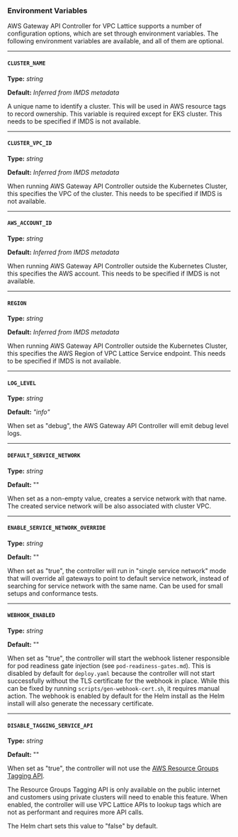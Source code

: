 ### Environment Variables
AWS Gateway API Controller for VPC Lattice supports a number of configuration options, which are set through environment variables.
The following environment variables are available, and all of them are optional.

---

#### `CLUSTER_NAME`

**Type:** *string*

**Default:** *Inferred from IMDS metadata*

A unique name to identify a cluster. This will be used in AWS resource tags to record ownership.
This variable is required except for EKS cluster. This needs to be specified if IMDS is not available.

---

#### `CLUSTER_VPC_ID`

**Type:** *string*

**Default:** *Inferred from IMDS metadata*

When running AWS Gateway API Controller outside the Kubernetes Cluster, this specifies the VPC of the cluster. This needs to be specified if IMDS is not available.

---

#### `AWS_ACCOUNT_ID`

**Type:** *string*

**Default:** *Inferred from IMDS metadata*

When running AWS Gateway API Controller outside the Kubernetes Cluster, this specifies the AWS account. This needs to be specified if IMDS is not available.

---

#### `REGION`

**Type:** *string*

**Default:** *Inferred from IMDS metadata*

When running AWS Gateway API Controller outside the Kubernetes Cluster, this specifies the AWS Region of VPC Lattice Service endpoint. This needs to be specified if IMDS is not available.

---

#### `LOG_LEVEL`

**Type:** *string*

**Default:** *"info"*

When set as "debug", the AWS Gateway API Controller will emit debug level logs.


---

#### `DEFAULT_SERVICE_NETWORK`

**Type:** *string*

**Default:** ""

When set as a non-empty value, creates a service network with that name.
The created service network will be also associated with cluster VPC.

---

#### `ENABLE_SERVICE_NETWORK_OVERRIDE`

**Type:** *string*

**Default:** ""

When set as "true", the controller will run in "single service network" mode that will override all gateways to point to default service network, instead of searching for service network with the same name. Can be used for small setups and conformance tests.

---

#### `WEBHOOK_ENABLED`

**Type:** *string*

**Default:** ""

When set as "true", the controller will start the webhook listener responsible for pod readiness gate injection 
(see `pod-readiness-gates.md`). This is disabled by default for `deploy.yaml` because the controller will not start 
successfully without the TLS certificate for the webhook in place. While this can be fixed by running 
`scripts/gen-webhook-cert.sh`, it requires manual action. The webhook is enabled by default for the Helm install
as the Helm install will also generate the necessary certificate.

---

#### `DISABLE_TAGGING_SERVICE_API`

**Type:** *string*

**Default:** ""

When set as "true", the controller will not use the [AWS Resource Groups Tagging API](https://docs.aws.amazon.com/resourcegroupstagging/latest/APIReference/overview.html). 

The Resource Groups Tagging API is only available on the public internet and customers using private clusters will need to enable this feature. When enabled, the controller will use VPC Lattice APIs to lookup tags which are not as performant and requires more API calls.

The Helm chart sets this value to "false" by default.
